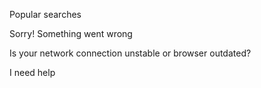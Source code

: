 Popular searches

Sorry! Something went wrong

Is your network connection unstable or browser outdated?

I need help


